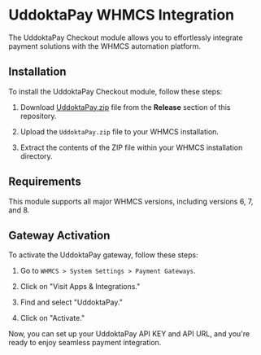 # UddoktaPay WHMCS Integration

The UddoktaPay Checkout module allows you to effortlessly integrate payment solutions with the WHMCS automation platform.

## Installation

To install the UddoktaPay Checkout module, follow these steps:

1. Download [UddoktaPay.zip](https://github.com/uddoktapay/WHMCS/releases/download/v2.0.0/UddoktaPay.zip) file from the **Release** section of this repository.

2. Upload the `UddoktaPay.zip` file to your WHMCS installation.

3. Extract the contents of the ZIP file within your WHMCS installation directory.

## Requirements

This module supports all major WHMCS versions, including versions 6, 7, and 8.

## Gateway Activation

To activate the UddoktaPay gateway, follow these steps:

1. Go to `WHMCS > System Settings > Payment Gateways`.

2. Click on "Visit Apps & Integrations."

3. Find and select "UddoktaPay."

4. Click on "Activate."

Now, you can set up your UddoktaPay API KEY and API URL, and you're ready to enjoy seamless payment integration.
